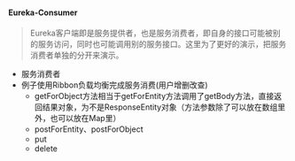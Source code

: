 #### Eureka-Consumer
> Eureka客户端即是服务提供者，也是服务消费者，即自身的接口可能被别的服务访问，同时也可能调用别的服务接口。这里为了更好的演示，把服务消费者单独的分开来演示。
- 服务消费者
- 例子使用Ribbon负载均衡完成服务消费(用户增删改查)
    - getForObject方法相当于getForEntity方法调用了getBody方法，直接返回结果对象，为不是ResponseEntity对象（方法参数除了可以放在数组里外，也可以放在Map里）
    - postForEntity、postForObject
    - put
    - delete

